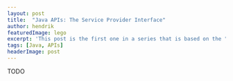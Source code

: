 ```yaml
---
layout: post
title:  "Java APIs: The Service Provider Interface"
author: hendrik
featuredImage: lego
excerpt: 'This post is the first one in a series that is based on the "Java APIs - the missing manual" training by Hendrik. It gives an overview of the service provider interface (SPI) and how it can be used to create plugin that will be loaded at runtime for your Java based application. All all features that are shown in this searies the SPI api is part of the core Java apis and therefore you need zero dependency to use this functionallity in your application today.'
tags: [Java, APIs]
headerImage: post
---
```

TODO